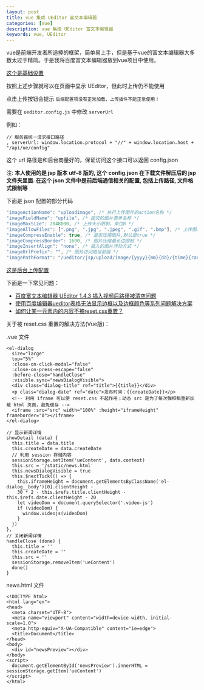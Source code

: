 ```yaml
---
layout: post
title: vue 集成 UEditor 富文本编辑器
categories: [Vue]
description: vue 集成 UEditor 富文本编辑器
keywords: vue, UEditor
---
```


vue是前端开发者所追捧的框架，简单易上手，但是基于vue的富文本编辑器大多数太过于精简。于是我将百度富文本编辑器放到vue项目中使用。

[这个是基础设置](http://blog.csdn.net/psd_html/article/details/73312859)

按照上述步骤就可以在页面中显示 UEditor，但此时上传仍不能使用

点击上传按钮会提示 `后端配置项没有正常加载，上传插件不能正常使用！`

需要在 `ueditor.config.js` 中修改 `serverUrl`

例如：
```
// 服务器统一请求接口路径
, serverUrl: window.location.protocol + "//" + window.location.host + "/api/ue/config"
```
这个 url 路径是和后台商量好的，保证访问这个接口可以返回 config.json

注: **本人使用的是 jsp 版本 utf-8 版的, 这个 config.json 在下载文件解压后的 jsp 文件夹里面. 在这个 json 文件中是前后端通信相关的配置, 包括上传路径, 文件格式限制等**

下面是 json 配置的部分代码

```js
"imageActionName": "uploadimage", /* 执行上传图片的action名称 */
"imageFieldName": "upfile", /* 提交的图片表单名称 */
"imageMaxSize": 2048000, /* 上传大小限制，单位B */
"imageAllowFiles": [".png", ".jpg", ".jpeg", ".gif", ".bmp"], /* 上传图片格式显示 */
"imageCompressEnable": true, /* 是否压缩图片,默认是true */
"imageCompressBorder": 1600, /* 图片压缩最长边限制 */
"imageInsertAlign": "none", /* 插入的图片浮动方式 */
"imageUrlPrefix": "", /* 图片访问路径前缀 */
"imagePathFormat": "/ueditor/jsp/upload/image/{yyyy}{mm}{dd}/{time}{rand:6}"
```

[这是后台上传配置](http://www.olbids.com/f/topic/view?topic=5)

下面是一下常见问题：

- [百度富文本编辑器 UEditor 1.4.3 插入视频后路径被清空问题](http://blog.csdn.net/eunyeon/article/details/52964152)
- [使用百度编辑器ueditor表格无法显示边框以及边框颜色等系列问题解决方案](http://blog.csdn.net/kingqiji01/article/details/65495647#reply)
- [如何让某一元素内的内容不被reset.css重置？](https://segmentfault.com/q/1010000013204367/a-1020000013210136)

关于被 reset.css 重置的解决方法(Vue版)：

.vue 文件
```
<el-dialog
  size="large"
  top="5%"
  :close-on-click-modal="false"
  :close-on-press-escape="false"
  :before-close="handleClose"
  :visible.sync="newsDialogVisible">
  <div class="dialog-title" ref="title">{{title}}</div>
  <p class="dialog-date" ref="date">发布时间：{{createDate}}</p>
  <!-- 利用 iframe 可以使 reset.css 不起作用；动态 src 是为了每次弹框都重新加载 html 页面，避免缓存 -->
  <iframe :src="src" width="100%" :height="iframeHeight" frameborder="0"></iframe>
</el-dialog>

// 显示新闻详情
showDetail (data) {
  this.title = data.title
  this.createDate = data.createDate
  // 利用 session 存储内容
  sessionStorage.setItem('ueContent', data.context)
  this.src = '/static/news.html'
  this.newsDialogVisible = true
  this.$nextTick(() => {
    this.iframeHeight = document.getElementsByClassName('el-dialog__body')[0].clientHeight -
    30 * 2 - this.$refs.title.clientHeight - this.$refs.date.clientHeight - 20
    let videoDom = document.querySelector('.video-js')
    if (videoDom) {
      window.videojs(videoDom)
    }
  })
},
// 关闭新闻详情
handleClose (done) {
  this.title = ''
  this.createDate = ''
  this.src = ''
  sessionStorage.removeItem('ueContent')
  done()
}
```

news.html 文件
```
<!DOCTYPE html>
<html lang="en">
<head>
  <meta charset="UTF-8">
  <meta name="viewport" content="width=device-width, initial-scale=1.0">
  <meta http-equiv="X-UA-Compatible" content="ie=edge">
  <title>Document</title>
</head>
<body>
  <div id="newsPreview"></div>
</body>
<script>
  document.getElementById('newsPreview').innerHTML = sessionStorage.getItem('ueContent')
</script>
</html>
```
